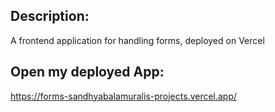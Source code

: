 ## Description: 
A frontend application for handling forms, deployed on Vercel

## Open my deployed App:
https://forms-sandhyabalamuralis-projects.vercel.app/
